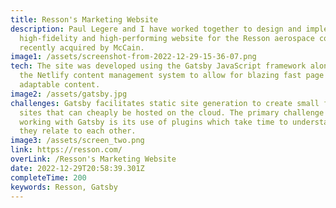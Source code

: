 ```yaml
---
title: Resson's Marketing Website
description: Paul Legere and I have worked together to design and implement a
  high-fidelity and high-performing website for the Resson aerospace company,
  recently acquired by McCain.
image1: /assets/screenshot-from-2022-12-29-15-36-07.png
tech: The site was developed using the Gatsby JavaScript framework along with
  the Netlify content management system to allow for blazing fast page loads and
  adaptable content.
image2: /assets/gatsby.jpg
challenges: G﻿atsby facilitates static site generation to create small footprint
  sites that can cheaply be hosted on the cloud. The primary challenge of
  working with Gatsby is its use of plugins which take time to understand how
  they relate to each other.
image3: /assets/screen_two.png
link: https://resson.com/
overLink: /Resson's Marketing Website
date: 2022-12-29T20:58:39.301Z
completeTime: 200
keywords: Resson, Gatsby
---
```

